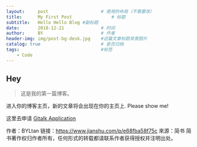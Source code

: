```yaml
---
layout:     post                    # 使用的布局（不需要改）
title:      My First Post               # 标题 
subtitle:   Hello Hello Blog #副标题
date:       2018-12-21              # 时间
author:     BY                      # 作者
header-img: img/post-bg-desk.jpg    #这篇文章标题背景图片
catalog: true                       # 是否归档
tags:                               #标签
    - Code
---
```


## Hey
>这是我的第一篇博客。

进入你的博客主页，新的文章将会出现在你的主页上.
Please show me!

这里去申请 [Gitalk Application](https://github.com/settings/applications/new)

作者：BYLtan
链接：https://www.jianshu.com/p/e68fba58f75c
來源：简书
简书著作权归作者所有，任何形式的转载都请联系作者获得授权并注明出处。
